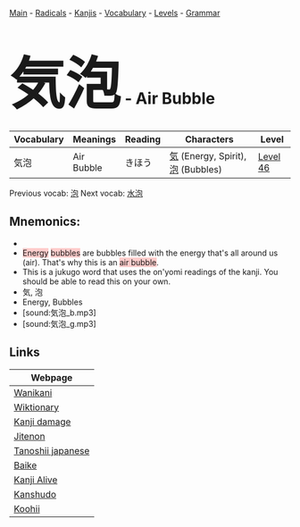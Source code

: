 <style> bigfont {font-size: 100px}</style>
[Main](../README.md) -
[Radicals](../radicals.md) -
[Kanjis](../kanjis.md) -
[Vocabulary](../vocabulary.md) -
[Levels](../levels.md) -
[Grammar](../grammar.md)
# <bigfont> 気泡</bigfont> - Air Bubble 

| Vocabulary | Meanings | Reading | Characters | Level |
| --- | --- | --- | --- | --- |
| 気泡 | Air Bubble | きほう |  [気](../kanjis/気.md) (Energy, Spirit), [泡](../kanjis/泡.md) (Bubbles) | [Level 46](../levels/wk_level46.md) |

Previous vocab: [泡](泡.md) Next vocab: [水泡](水泡.md) 

## Mnemonics:

* 
* <span style="background-color:#ffcccb"> Energy</span> <span style="background-color:#ffcccb"> bubbles</span> are bubbles filled with the energy that's all around us (air). That's why this is an <span style="background-color:#ffcccb"> air bubble</span>.
* This is a jukugo word that uses the on'yomi readings of the kanji. You should be able to read this on your own.
* 気, 泡
* Energy, Bubbles
* [sound:気泡_b.mp3]
* [sound:気泡_g.mp3]


## Links 

| Webpage |
| --- |
| [Wanikani          ](https://www.wanikani.com/kanji/気泡) |
| [Wiktionary        ](https://en.wiktionary.org/wiki/気泡) |
| [Kanji damage      ](http://www.kanjidamage.com/kanji/search?utf8=✓&q=気泡) |
| [Jitenon           ](https://jitenon.com/kanji/気泡) |
| [Tanoshii japanese ](https://www.tanoshiijapanese.com/dictionary/kanji.cfm?k=気泡) |
| [Baike             ](https://baike.baidu.com/item/気泡) |
| [Kanji Alive       ](https://app.kanjialive.com/気泡) |
| [Kanshudo          ](https://www.kanshudo.com/searchmn?q=気泡) |
| [Koohii            ](https://kanji.koohii.com/study/kanji/気泡) |
